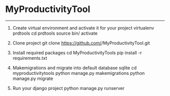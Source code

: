 # MyProductivityTool
-------------------------------
1. Create virtual environment and activate it for your project
   virtualenv prdtools
   cd prdtools
   source bin/ activate

2. Clone project
    git clone https://github.com/<your github username>/MyProductivityTool.git

3. Install required packages
    cd MyProductivityTools
    pip install -r requirements.txt

4. Makemigrations and migrate into default database sqlite
    cd myproductivitytools
    python manage.py makemigrations
    python manage.py migrate

5. Run your django project
    python manage.py runserver
